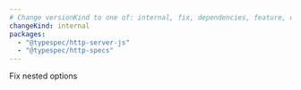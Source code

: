 ```yaml
---
# Change versionKind to one of: internal, fix, dependencies, feature, deprecation, breaking
changeKind: internal
packages:
  - "@typespec/http-server-js"
  - "@typespec/http-specs"
---
```


Fix nested options
